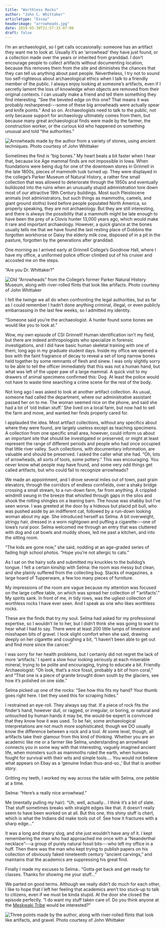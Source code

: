```yaml
---
title: "Worthless Rocks"
author: "John C. Whittaker"
articletype: "Essay"
headerimage: "arrowheads.jpg"
date: 2019-05-30T21:57:33-07:00
draft: false
---
```


I’m an archaeologist, so I get calls occasionally: someone has an artifact they want me to look at. Usually it’s an ‘arrowhead’ they have just found, or a collection made over the years or inherited from granddad. I don’t encourage people to collect artifacts without documenting location, because this removes them from the site and diminishes the chances that they can tell us anything about past people. Nevertheless, I try not to sound too self-righteous about archaeological ethics when I talk to a friendly member of the public. I always enjoy looking at someone’s artifacts, even if I secretly lament the loss of knowledge when objects are removed from their original contexts.  I can usually make a friend and tell them something they find interesting. “See the beveled edge on this one? That means it was probably resharpened---some of these big arrowheads were actually spear and knife points.” And so on. Archaeologists need to talk to the public, not only because support for archaeology ultimately comes from them, but because many great archaeological finds were made by the farmer, the construction worker, or the curious kid who happened on something unusual and told “the authorities.”

![Arrowheads made by the author from a variety of stones, using ancient techniques. Photo courtesy of John Whittaker](/images/arrowheads1.jpg)

Sometimes the find is “big bones.” My heart beats a bit faster when I hear that, because Ice Age mammal finds are not impossible in Iowa. When foundations were being dug for one of the downtown stores in Grinnell in the late 1800s, pieces of mammoth tusk turned up. They were displayed in the college’s Parker Museum of Natural History, a rather fine small collection that was allowed to deteriorate through the 1950s and eventually bulldozed into the ruins when an unusually stupid administration tore down most of our attractive 19th Century buildings. Most such Pleistocene animals (not administrators, but such things as mammoths, camels, and giant ground sloths) lived before people populated North America, so properly speaking, they are not archaeology. But they are still interesting, and there is always the possibility that a mammoth might be late enough to have been the prey of a Clovis hunter 13,000 years ago, which would make it rare and important archaeology. However, a quick glance at the bones usually tells me that we have found the last resting place of Dobbins the forgotten workhorse or Daisy the elderly milk cow, disposed of in a pit in the pasture, forgotten by the generations after granddad.

One morning as I arrived early at Grinnell College’s Goodnow Hall, where I have my office, a uniformed police officer climbed out of his cruiser and accosted me on the steps.

“Are you Dr. Whittaker?”

![Old “Arrowheads” from the College’s former Parker Natural History Museum, along with river-rolled flints that look like artifacts. Photo courtesy of John Whittaker](/images/arrowheads2.jpg)

I felt the twinge we all do when confronting the legal authorities, but as far as I could remember I hadn’t done anything criminal, illegal, or even publicly embarrassing in the last few weeks, so I admitted my identity.

“Someone said you’re the archaeologist. A hunter found some bones we would like you to look at.”

Wow, my own episode of CSI Grinnell! Human identification isn’t my field, but there are indeed anthropologists who specialize in forensic investigations, and I did have basic human skeletal training with one of them, long ago in my graduate student days. Inside my office we opened a box with the faint fragrance of decay to reveal a set of long narrow bones held together by some remnants of flesh and sinew. I was only slightly sorry to be able to tell the officer immediately that this was not a human hand, but what was left of the upper paw of a large mammal. A quick visit to my drawers of animal specimens confirmed this: Dog.  At least the police would not have to waste time searching a crime scene for the rest of the body.

Not long ago I was asked to look at another artifact collection. As usual, someone had called the department, where our administrative assistant passed her on to me. The woman seemed nice on the phone, and said she had a lot of ‘old Indian stuff.’ She lived on a local farm, but now had to sell the farm and move, and wanted her finds properly cared for.

I applauded the idea. Most artifact collections, without any specifics about where they were found, are largely useless except as teaching specimens. A collection from one specific small area, however, could inform us about an important site that should be investigated or preserved, or might at least represent the range of different periods and people who had once occupied that little river valley. Such collections, with documentary information, are valuable and should be preserved.  I asked the caller what she had. “Oh, lots of arrowheads, all sorts of tools, some pottery.” This was encouraging. You never know what people may have found, and some very odd things get called artifacts, but who could fail to recognize arrowheads?

We made an appointment, and I drove several miles out of town, past grain elevators, through the corridors of endless cornfields, over a shaky bridge crossing a small stream, to a run-down farm, far from anything. A crippled windmill swung in the breeze that whistled through gaps in the silos and shook the rotting shingles on a leaning barn. The house was shabby but I’ve seen worse. I was greeted at the door by a hideous but placid pit bull, who was pushed aside by an indifferent cat, followed by a run-down looking woman about my age. She introduced herself as Selma. A bit overweight, stringy hair, dressed in a worn nightgown and puffing a cigarette---one of Iowa’s rural poor. Selma welcomed me through an entry that was cluttered with dog and cat bowls and muddy shoes, led me past a kitchen, and into the sitting room.

“The kids are gone now,” she said, nodding at an age-graded series of fading high school photos. “Hope you’re not allergic to cats.”

As I sat on the hairy sofa and submitted my knuckles to the bulldog’s tongue. I felt a certain kinship with Selma: the room was messy but clean, and she plainly suffered from the collecting bug. Stacks of magazines, a large hoard of Tupperware, a few too many pieces of furniture.

My impressions of the room are vague because my attention was focused on the large coffee table, on which was spread her collection of “‘artifacts’.”  My spirits sank. In front of me, in tidy rows, was the ugliest collection of worthless rocks I have ever seen. And I speak as one who likes worthless rocks.

These are the finds that try my soul. Selma had asked for my professional expertise, so I wouldn’t lie to her, but I didn’t think she was going to want to hear what I had to say.  There were at least 200 little lumps of limestone and misshapen bits of gravel. I took slight comfort when she said, drawing deeply on her cigarette and coughing a bit, “I haven’t been able to get out and find more since the cancer.”

I was sorry for her health problems, but I certainly did not regret the lack of more ‘artifacts.’  I spent a slow hour looking seriously at each miserable mineral, trying to be polite and encouraging, trying to educate a bit. Friendly Archaeologist: “Oh look, that’s a nice fossil, probably a bit of horn coral,” and “That one is a piece of granite brought down south by the glaciers, see how it’s polished on one side.”

Selma picked up one of the rocks: “See how this fits my hand? Your thumb goes right here. I bet they used this for scraping hides.”

I restrained an eye-roll. They always say that. If a piece of rock fits the finder’s hand, however dull, or ragged, or irregular, or boring, or natural and untouched by human hands it may be, the would-be expert is convinced that they know how it was used. To be fair, some archaeological interpretations are not much more sophisticated, though we DO usually know the difference between a rock and a tool. At some level, though, all artifacts take their glamour from this kind of thinking. Whether you are an academic like me or a farmer like Selma, understanding an arrowhead connects you in some way with that interesting, vaguely imagined ancient life, when monsters such as mammoths ruled the earth, when humans fought for survival with their wits and simple tools.... You would not believe what appears on Ebay as a ‘genuine Indian thus-and-so.,’ But that is another story.

Gritting my teeth, I worked my way across the table with Selma, one pebble at a time.

Selma: “Here’s a really nice arrowhead.”

Me (mentally pulling my hair): “Uh, well, actually… I think it’s a bit of slate. That stuff sometimes breaks with straight edges like that. It doesn’t really seem to have been worked on at all. But this one, this shiny stuff is chert, which is what the Indians did make tools out of. See how it fractures with a sharp edge...”

It was a long and dreary slog, and she just wouldn’t have any of it. I kept remembering the man who had approached me once with a “Neanderthal necklace”---a group of purely natural fossil bits---who left my office in a huff. Then there was the man who kept trying to publish papers on his collection of obviously faked nineteenth century “ancient carvings,” and maintains that the academics are suppressing his great find.

Finally I made my excuses to Selma:. “Gotta get back and get ready for classes. Thanks for showing me your stuff...”

We parted on good terms. Although we really didn’t do much for each other, I like to hope that I left her feeling that academics aren’t too stuck-up to talk to citizens, even if we must be kinda stupid. At the door she closed the episode perfectly.  “I do want my stuff taken care of. Do you think anyone at the [Meskwaki Tribe](https://meskwaki.org) would be interested?”

![Three points made by the author, along with river-rolled flints that look like artifacts, and gravel. Photo courtesy of John Whittaker](/images/arrowheads3.jpg)
